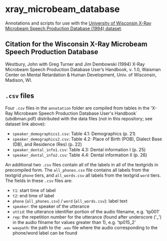 # xray_microbeam_database
Annotations and scripts for use with the [University of Wisconsin X-Ray Microbeam Speech Production Database (1994) dataset](https://berkeley.box.com/v/xray-microbeam-database-data). 

## Citation for the Wisconsin X-Ray Microbeam Speech Production Database

Westbury, John with Greg Turner and Jim Dembowski (1994) X-Ray Microbeam Speech Production Database User’s Handbook, v. 1.0, Waisman Center on Mental Retardation & Human Development, Univ. of Wisconsin, Madison, WI.

## `.csv` files

Four `.csv` files in the `annotation` folder are compiled from tables in the 'X-Ray Microbeam Speech Production Database User's Handbook` (ubdbman.pdf) distributed with the data files (not in this repository; see dataset link above):

- `speaker_demographics1.csv`: Table 4.1: Demographics (p. 21)
- `speaker_demographics2.csv`: Table 4.2: Place of Birth (POB), Dialect Base (DB), and Residence (Res) (p. 22)
- `speaker_dental_info1.csv`: Table 4.3: Dental information I (p. 25)
- `speaker_dental_info2.csv`: Table 4.4: Dental information II (p. 26)

An additional two `.csv` files contain all of the labels in all of the textgrids in precompiled form. The `all_phones.csv` file contains all labels from the textgrid `phone` tiers, and `all_words.csv` all labels from the textgrid `word` tiers. The fields in these `.csv` files are:

- `t1`: start time of label
- `t2`: end time of label
- `phone` (`all_phones.csv`) / `word` (`all_words.csv`): label text
- `speaker`: the speaker of the utterance
- `uttid`: the utterance identifier portion of the audio filename, e.g. 'tp001'
- `rep`: the repetition number for the utterance (found after underscore ('_') in the audio filname for values greater than 1), e.g. 'tp015_2'
- `wavpath`: the path to the `.wav` file where the audio corresponding to the phone/word label can be found

